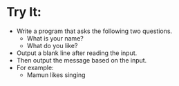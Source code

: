 # Try It:
+ Write a program that asks the following two questions.
    - What is your name?
    - What do you like?
+ Output a blank line after reading the input. 
+ Then output the message based on the input. 
+ For example: 
    - Mamun likes singing